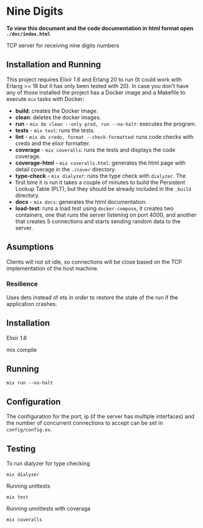 # Nine Digits

**To view this document and the code documentation in html format open
`./doc/index.html`**

TCP server for receiving nine digits numbers

## Installation and Running

This project requires Elixir 1.6 and Erlang 20 to run (It could work with
Erlang >= 18 but it has only been tested with 20). In case you don't have any of
those installed the project has a Docker image and a Makefile to execute
`mix` tasks with Docker:

- **build**: creates the Docker image.
- **clean**: deletes the docker images.
- **run** - `mix do clean --only prod, run --no-halt`: executes the program.
- **tests** - `mix test`: runs the tests.
- **lint** - `mix do credo, format --check-formatted`: runs code checks with
credo and the elixir formatter.
- **coverage** - `mix coveralls`: runs the tests and displays the code coverage.
- **coverage-html** - `mix coveralls.html`: generates the html page with detail
coverage in the `./cover` directory.
- **type-check** - `mix dialyzer`: runs the type check with `dialyzer`. The
- first time it is run it takes a couple of minutes to build the Persistent
Lookup Table (PLT), but they should be already included in the `_build` directory.
- **docs** - `mix docs`: generates the html documentation.
- **load-test**: runs a load test using `docker-compose`, it creates two
containers, one that runs the server listening on port 4000, and
another that creates 5 connections and starts sending random data to the server.

## Asumptions

Clients will not sit idle, so connections will be close based on the TCP
implementation of the host machine.

### Resilience
Uses dets instead of ets in order to restore the state of the run if the application
crashes.

## Installation

Elixir 1.6

mix compile

## Running

```
mix run --no-halt
```

## Configuration

The configuration for the port, ip (if the server has multiple interfaces) and
the number of concurrent connections to accept can be set in `config/config.ex`.

## Testing

To run dialyzer for type checking

```
mix dialyzer
```

Running unittests

```
mix test
```

Running unnittests with coveraga

```
mix coveralls
```
